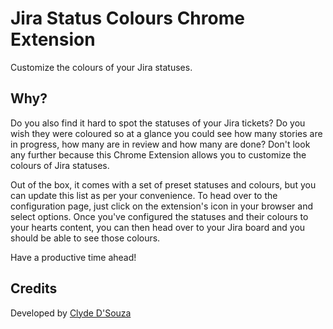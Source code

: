 # Jira Status Colours Chrome Extension
Customize the colours of your Jira statuses.

## Why?
Do you also find it hard to spot the statuses of your Jira tickets? Do you wish they were coloured so at a glance you could see how many stories are in progress, how many are in review and how many are done? Don't look any further because this Chrome Extension allows you to customize the colours of Jira statuses. 

Out of the box, it comes with a set of preset statuses and colours, but you can update this list as per your convenience. To head over to the configuration page, just click on the extension's icon in your browser and select options. Once you've configured the statuses and their colours to your hearts content, you can then head over to your Jira board and you should be able to see those colours. 

Have a productive time ahead!

## Credits
Developed by [Clyde D'Souza](https://clydedsouza.net/)
